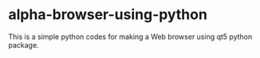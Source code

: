 # alpha-browser-using-python
This is a simple python codes for making a 
Web browser using qt5 python package. 
